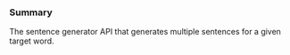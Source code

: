 ### Summary  
The sentence generator API that generates multiple sentences for a given target word.  
